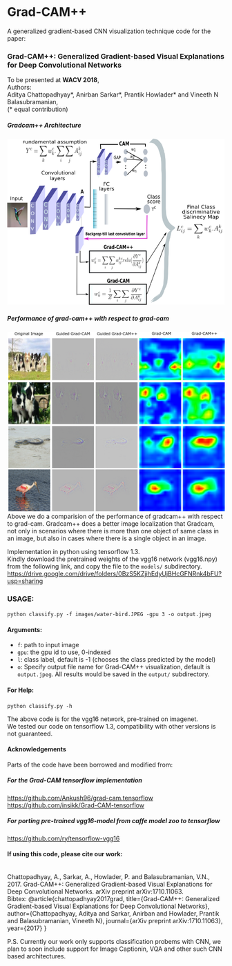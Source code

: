 # Grad-CAM++ 

A generalized gradient-based CNN visualization technique
code for the paper:
### Grad-CAM++: Generalized Gradient-based Visual Explanations for Deep Convolutional Networks

To be presented at **WACV 2018**,
<br>
Authors:
<br>
Aditya Chattopadhyay\*,
Anirban Sarkar\*,
Prantik Howlader\* and
Vineeth N Balasubramanian,
<br>
(\* equal contribution)
<br>
##### Gradcam++ Architecture
![alt text](images/architecture.png)
##### Performance of grad-cam++ with respect to grad-cam
![alt text](images/grad-campp.png)
Above we do a comparision of the performance of gradcam++ with respect to grad-cam. Gradcam++ does a better image localization that Gradcam, not only in scenarios where there is more than one object of same class in an image, but also in cases where  there is a single object in an image. 

Implementation in python using tensorflow 1.3.  
Kindly download the pretrained weights of the vgg16 network (vgg16.npy) from the following link, and copy the file to the `models/` subdirectory.  
https://drive.google.com/drive/folders/0BzS5KZjihEdyUjBHcGFNRnk4bFU?usp=sharing

### USAGE:
```python classify.py -f images/water-bird.JPEG -gpu 3 -o output.jpeg ```


#### Arguments:
- `f`: path to input image
- `gpu`: the gpu id to use, 0-indexed
- `l`: class label, default is -1 (chooses the class predicted by the model)
- `o`: Specify output file name for Grad-CAM++ visualization, default is `output.jpeg`. All results would be saved in the `output/` subdirectory.



#### For Help:
```python classify.py -h ```


The above code is for the vgg16 network, pre-trained on imagenet.  
We tested our code on tensorflow 1.3, compatibility with other versions is not guaranteed.



#### Acknowledgements
Parts of the code have been borrowed and modified from: 
##### For the Grad-CAM tensorflow implementation
https://github.com/Ankush96/grad-cam.tensorflow  
https://github.com/insikk/Grad-CAM-tensorflow  
##### For porting pre-trained vgg16-model from caffe model zoo to tensorflow
https://github.com/ry/tensorflow-vgg16  

#### If using this code, please cite our work:
<br>
Chattopadhyay, A., Sarkar, A., Howlader, P. and Balasubramanian, V.N., 2017. Grad-CAM++: Generalized Gradient-based Visual Explanations for Deep Convolutional Networks. arXiv preprint arXiv:1710.11063.
<br>
Bibtex: @article{chattopadhyay2017grad,
  title={Grad-CAM++: Generalized Gradient-based Visual Explanations for Deep Convolutional Networks},
  author={Chattopadhyay, Aditya and Sarkar, Anirban and Howlader, Prantik and Balasubramanian, Vineeth N},
  journal={arXiv preprint arXiv:1710.11063},
  year={2017}
}


P.S. Currently our work only supports classification probems with CNN, we plan to soon include support for Image Captionin, VQA and other such CNN based architectures.
